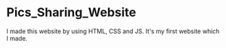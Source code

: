 # Pics_Sharing_Website
I made this website by using HTML, CSS and JS.
It's my first website which I made.
